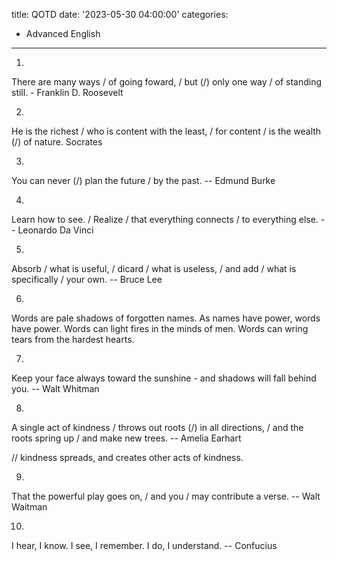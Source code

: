 title: QOTD
date: '2023-05-30 04:00:00'
categories:
  - Advanced English
---
1.
There are many ways / of going foward, / but (/) only one way / of standing still. - Franklin D. Roosevelt

2.
He is the richest / who is content with the least, / for content / is the wealth (/) of nature. Socrates

3.
You can never (/) plan the future / by the past. 
-- Edmund Burke

4.
Learn how to see. / Realize / that everything connects / to everything else.
-- Leonardo Da Vinci

5.
Absorb / what is useful, / dicard / what is useless, / and add / what is specifically / your own. 
-- Bruce Lee

6.
Words are pale shadows of forgotten names. As names have power, words have power. Words can light fires in the minds of men. Words can wring tears from the hardest hearts.

7.
Keep your face always toward the sunshine - and shadows will fall behind you. 
-- Walt Whitman

8.
A single act of kindness / throws out roots (/) in all directions, / and the roots spring up / and make new trees.
-- Amelia Earhart

// kindness spreads, and creates other acts of kindness.

9.
That the powerful play goes on, / and you / may contribute a verse. 
-- Walt Waitman

10.
I hear, I know.
I see, I remember.
I do, I understand.
-- Confucius